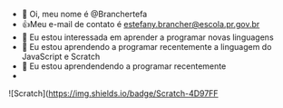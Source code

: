- 👋 Oi, meu nome é @Branchertefa
- :+1:Meu e-mail de contato é estefany.brancher@escola.pr.gov.br
- 👀 Eu estou interessada em aprender a programar novas linguagens
- 🌱 Eu estou aprendendo a programar recentemente a linguagem do JavaScript e Scratch
- 💞️ Eu estou aprendendendo a programar recentemente
- 
![Scratch](https://img.shields.io/badge/Scratch-4D97FF
